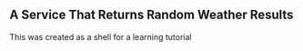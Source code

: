 ## A Service That Returns Random Weather Results

This was created as a shell for a learning tutorial
